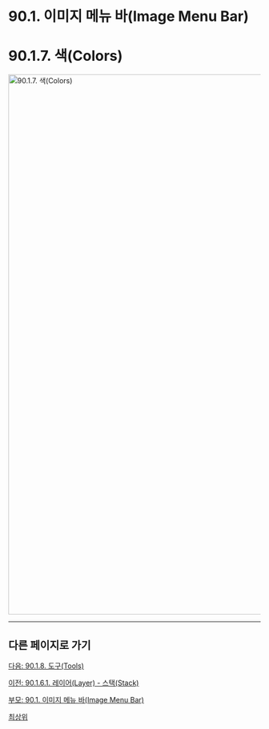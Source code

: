 # 90.1. 이미지 메뉴 바(Image Menu Bar)
# 90.1.7. 색(Colors)

<img width="1080" alt="90.1.7. 색(Colors)" environment="MacOS:Sonoma 14.2.1 GIMP 2.10.36" src="https://github.com/wonder13662/gimp/assets/15767104/42cde5a6-9f41-4765-8cb6-21b7acb1631c">

***

## 다른 페이지로 가기

[다음: 90.1.8. 도구(Tools)](./90-01-08-tools.md)

[이전: 90.1.6.1. 레이어(Layer) - 스택(Stack)](./90-01-06-layerx-01-stack.md)

[부모: 90.1. 이미지 메뉴 바(Image Menu Bar)](./90-01-00-image-menu-bar.md)

[최상위](./00-home.md)

